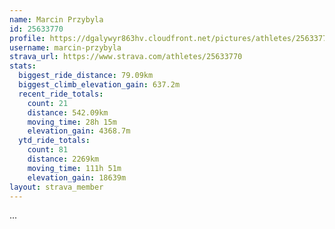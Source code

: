 ```yaml
---
name: Marcin Przybyla
id: 25633770
profile: https://dgalywyr863hv.cloudfront.net/pictures/athletes/25633770/12947173/2/large.jpg
username: marcin-przybyla
strava_url: https://www.strava.com/athletes/25633770
stats:
  biggest_ride_distance: 79.09km
  biggest_climb_elevation_gain: 637.2m
  recent_ride_totals:
    count: 21
    distance: 542.09km
    moving_time: 28h 15m
    elevation_gain: 4368.7m
  ytd_ride_totals:
    count: 81
    distance: 2269km
    moving_time: 111h 51m
    elevation_gain: 18639m
layout: strava_member
--- 
```

...
